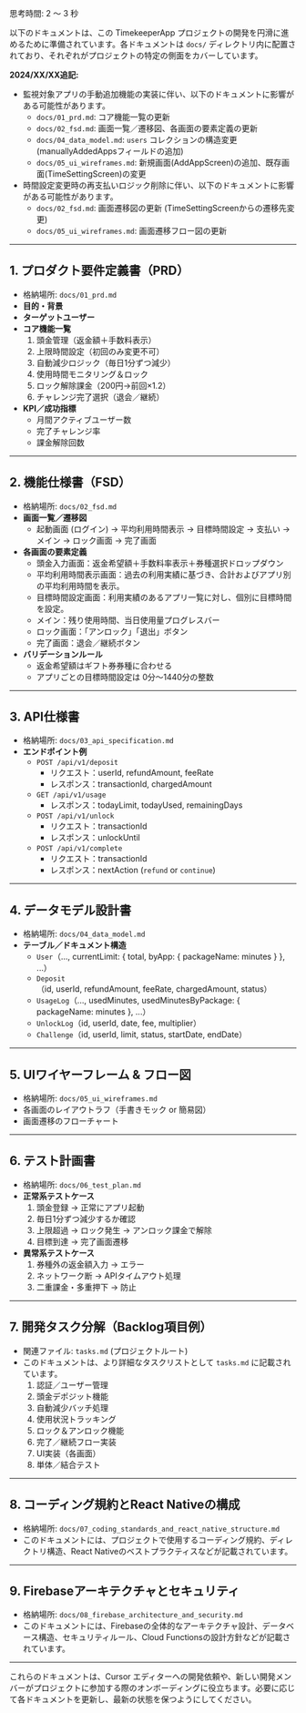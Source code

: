 思考時間: 2 ～ 3 秒


以下のドキュメントは、この TimekeeperApp プロジェクトの開発を円滑に進めるために準備されています。各ドキュメントは `docs/` ディレクトリ内に配置されており、それぞれがプロジェクトの特定の側面をカバーしています。

**2024/XX/XX追記:**
*   監視対象アプリの手動追加機能の実装に伴い、以下のドキュメントに影響がある可能性があります。
    *   `docs/01_prd.md`: コア機能一覧の更新
    *   `docs/02_fsd.md`: 画面一覧／遷移図、各画面の要素定義の更新
    *   `docs/04_data_model.md`: `users` コレクションの構造変更 (manuallyAddedAppsフィールドの追加)
    *   `docs/05_ui_wireframes.md`: 新規画面(AddAppScreen)の追加、既存画面(TimeSettingScreen)の変更
*   時間設定変更時の再支払いロジック削除に伴い、以下のドキュメントに影響がある可能性があります。
    *   `docs/02_fsd.md`: 画面遷移図の更新 (TimeSettingScreenからの遷移先変更)
    *   `docs/05_ui_wireframes.md`: 画面遷移フロー図の更新

---

## 1. プロダクト要件定義書（PRD）

*   格納場所: `docs/01_prd.md`
*   **目的・背景**
*   **ターゲットユーザー**
*   **コア機能一覧**
    1.  頭金管理（返金額＋手数料表示）
    2.  上限時間設定（初回のみ変更不可）
    3.  自動減少ロジック（毎日1分ずつ減少）
    4.  使用時間モニタリング＆ロック
    5.  ロック解除課金（200円→前回×1.2）
    6.  チャレンジ完了選択（退会／継続）
*   **KPI／成功指標**
    *   月間アクティブユーザー数
    *   完了チャレンジ率
    *   課金解除回数

---

## 2. 機能仕様書（FSD）

*   格納場所: `docs/02_fsd.md`
*   **画面一覧／遷移図**
    *   起動画面 (ログイン) → 平均利用時間表示 → 目標時間設定 → 支払い → メイン → ロック画面 → 完了画面
*   **各画面の要素定義**
    *   頭金入力画面：返金希望額＋手数料率表示＋券種選択ドロップダウン
    *   平均利用時間表示画面：過去の利用実績に基づき、合計およびアプリ別の平均利用時間を表示。
    *   目標時間設定画面：利用実績のあるアプリ一覧に対し、個別に目標時間を設定。
    *   メイン：残り使用時間、当日使用量プログレスバー
    *   ロック画面：「アンロック」「退出」ボタン
    *   完了画面：退会／継続ボタン
*   **バリデーションルール**
    *   返金希望額はギフト券券種に合わせる
    *   アプリごとの目標時間設定は 0分～1440分の整数

---

## 3. API仕様書

*   格納場所: `docs/03_api_specification.md`
*   **エンドポイント例**
    *   `POST /api/v1/deposit`
        *   リクエスト：userId, refundAmount, feeRate
        *   レスポンス：transactionId, chargedAmount
    *   `GET /api/v1/usage`
        *   レスポンス：todayLimit, todayUsed, remainingDays
    *   `POST /api/v1/unlock`
        *   リクエスト：transactionId
        *   レスポンス：unlockUntil
    *   `POST /api/v1/complete`
        *   リクエスト：transactionId
        *   レスポンス：nextAction (`refund` or `continue`)

---

## 4. データモデル設計書

*   格納場所: `docs/04_data_model.md`
*   **テーブル／ドキュメント構造**
    *   `User`（..., currentLimit: { total, byApp: { packageName: minutes } }, ...）
    *   `Deposit`（id, userId, refundAmount, feeRate, chargedAmount, status）
    *   `UsageLog`（..., usedMinutes, usedMinutesByPackage: { packageName: minutes }, ...）
    *   `UnlockLog`（id, userId, date, fee, multiplier）
    *   `Challenge`（id, userId, limit, status, startDate, endDate）

---

## 5. UIワイヤーフレーム & フロー図

*   格納場所: `docs/05_ui_wireframes.md`
*   各画面のレイアウトラフ（手書きモック or 簡易図）
*   画面遷移のフローチャート

---

## 6. テスト計画書

*   格納場所: `docs/06_test_plan.md`
*   **正常系テストケース**
    1.  頭金登録 → 正常にアプリ起動
    2.  毎日1分ずつ減少するか確認
    3.  上限超過 → ロック発生 → アンロック課金で解除
    4.  目標到達 → 完了画面遷移
*   **異常系テストケース**
    1.  券種外の返金額入力 → エラー
    2.  ネットワーク断 → APIタイムアウト処理
    3.  二重課金・多重押下 → 防止

---

## 7. 開発タスク分解（Backlog項目例）

*   関連ファイル: `tasks.md` (プロジェクトルート)
*   このドキュメントは、より詳細なタスクリストとして `tasks.md` に記載されています。
    1.  認証／ユーザー管理
    2.  頭金デポジット機能
    3.  自動減少バッチ処理
    4.  使用状況トラッキング
    5.  ロック＆アンロック機能
    6.  完了／継続フロー実装
    7.  UI実装（各画面）
    8.  単体／結合テスト

---

## 8. コーディング規約とReact Nativeの構成

*   格納場所: `docs/07_coding_standards_and_react_native_structure.md`
*   このドキュメントには、プロジェクトで使用するコーディング規約、ディレクトリ構造、React Nativeのベストプラクティスなどが記載されています。

---

## 9. Firebaseアーキテクチャとセキュリティ

*   格納場所: `docs/08_firebase_architecture_and_security.md`
*   このドキュメントには、Firebaseの全体的なアーキテクチャ設計、データベース構造、セキュリティルール、Cloud Functionsの設計方針などが記載されています。

---

これらのドキュメントは、Cursor エディターへの開発依頼や、新しい開発メンバーがプロジェクトに参加する際のオンボーディングに役立ちます。必要に応じて各ドキュメントを更新し、最新の状態を保つようにしてください。
